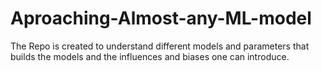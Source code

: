 # Aproaching-Almost-any-ML-model

The Repo is created to understand different models and parameters that builds the models and the influences and biases one can introduce. 
